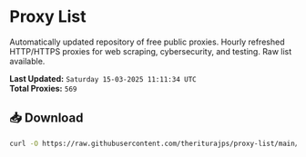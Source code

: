 # Proxy List

Automatically updated repository of free public proxies. Hourly refreshed HTTP/HTTPS proxies for web scraping, cybersecurity, and testing. Raw list available.

**Last Updated:** `Saturday 15-03-2025 11:11:34 UTC`  
**Total Proxies:** `569`

## 📥 Download
```bash
curl -O https://raw.githubusercontent.com/theriturajps/proxy-list/main/proxies.txt
